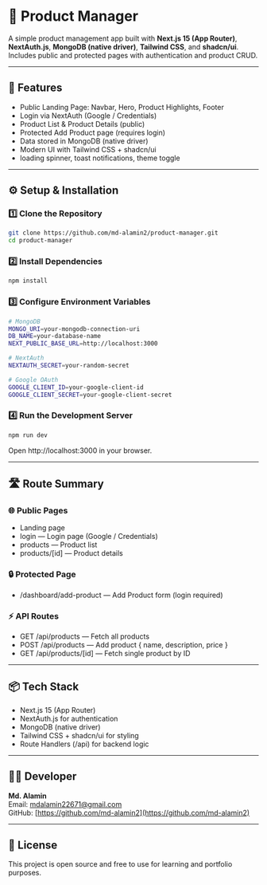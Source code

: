 # 📱 Product Manager

A simple product management app built with **Next.js 15 (App Router)**, **NextAuth.js**, **MongoDB (native driver)**, **Tailwind CSS**, and **shadcn/ui**.  
Includes public and protected pages with authentication and product CRUD.

---

## 🚀 Features

- Public Landing Page: Navbar, Hero, Product Highlights, Footer  
- Login via NextAuth (Google / Credentials)  
- Product List & Product Details (public)  
- Protected Add Product page (requires login)  
- Data stored in MongoDB (native driver)  
- Modern UI with Tailwind CSS + shadcn/ui  
- loading spinner, toast notifications, theme toggle  

---

## ⚙️ Setup & Installation

### 1️⃣ Clone the Repository
```bash
git clone https://github.com/md-alamin2/product-manager.git
cd product-manager
```

### 2️⃣ Install Dependencies
```bash
npm install
```
### 3️⃣ Configure Environment Variables
```bash
# MongoDB
MONGO_URI=your-mongodb-connection-uri
DB_NAME=your-database-name
NEXT_PUBLIC_BASE_URL=http://localhost:3000

# NextAuth
NEXTAUTH_SECRET=your-random-secret

# Google OAuth
GOOGLE_CLIENT_ID=your-google-client-id
GOOGLE_CLIENT_SECRET=your-google-client-secret
```
### 4️⃣ Run the Development Server
```bash
npm run dev
```
Open http://localhost:3000 in your browser.

---

## 🛣️ Route Summary
### 🌐 Public Pages

- Landing page
- login — Login page (Google / Credentials)
- products — Product list
- products/[id] — Product details

### 🔒 Protected Page

- /dashboard/add-product — Add Product form (login required)

### ⚡ API Routes

- GET /api/products — Fetch all products
- POST /api/products — Add product { name, description, price }
- GET /api/products/[id] — Fetch single product by ID
---

## 📦 Tech Stack

- Next.js 15 (App Router)
- NextAuth.js for authentication
- MongoDB (native driver)
- Tailwind CSS + shadcn/ui for styling
- Route Handlers (/api) for backend logic
---

## 👨‍💻 Developer

**Md. Alamin**  
Email: [mdalamin22671@gmail.com]()  
GitHub: [https://github.com/md-alamin2](https://github.com/md-alamin2)

---

## 📎 License

This project is open source and free to use for learning and portfolio purposes.